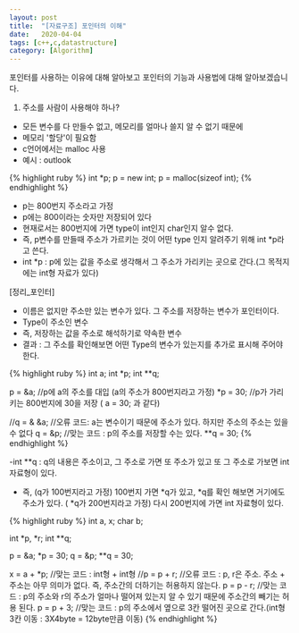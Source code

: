 ```yaml
---
layout: post
title:  "[자료구조] 포인터의 이해"
date:   2020-04-04
tags: [c++,c,datastructure]
category: [Algorithm]
---
```


<p class="intro"><span class="dropcap">포</span>인터를 사용하는 이유에 대해 알아보고 포인터의 기능과 사용법에 대해 알아보겠습니다.</p>

1. 주소를 사람이 사용해야 하나?
 - 모든 변수를 다 만들수 없고, 메모리를 얼마나 쓸지 알 수 없기 때문에
 - 메모리 '할당'이 필요함
 - c언어에서는 malloc 사용
 - 예시 : outlook

{% highlight ruby %}
int *p;
p = new int;
p = malloc(sizeof int);
{% endhighlight %}

 - p는 800번지 주소라고 가정
 - p에는 800이라는 숫자만 저장되어 있다
 - 현재로서는 800번지에 가면 type이 int인지  char인지 알수 없다.
 - 즉, p변수를 만들때 주소가 가르키는 것이 어떤 type 인지 알려주기 위해 int *p라고 쓴다.
 - int *p : p에 있는 값을 주소로 생각해서 그 주소가 가리키는 곳으로 간다.(그 목적지에는 int형 자료가 있다)

 [정리_포인터]
 - 이름은 없지만 주소만 있는 변수가 있다. 그 주소를 저장하는 변수가 포인터이다.
 - Type이 주소인 변수
 - 즉, 저장하는 값을 주소로 해석하기로 약속한 변수
 - 결과 : 그 주소를 확인해보면 어떤 Type의 변수가 있는지를 추가로 표시해 주어야 한다.

{% highlight ruby %}
int a;
int *p;
int **q;

p = &a;		//p에 a의 주소를 대입 (a의 주소가 800번지라고 가정)
*p = 30;		//p가 가리키는 800번지에 30을 저장 ( a = 30; 과 같다)

//q = & &a;	//오류 코드: a는 변수이기 때문에 주소가 있다. 하지만 주소의 주소는 있을 수 없다
q = &p;		//맞는 코드 : p의 주소를 저장할 수는 있다.
**q = 30;
{% endhighlight %}


 -int **q : q의 내용은 주소이고, 그 주소로 가면 또 주소가 있고 또 그 주소로 가보면 int 자료형이 있다.
 - 즉, (q가 100번지라고 가정) 100번지 가면 *q가 있고, *q를 확인 해보면 거기에도 주소가 있다. ( *q가 200번지라고 가정)
   다시  200번지에 가면 int 자료형이 있다.

{% highlight ruby %}
int a, x;
char b;

int *p, *r;
int **q;

p = &a; *p = 30; q = &p; **q = 30;

x = a + *p;	//맞는 코드 : int형 + int형
//p = p + r;	//오류 코드 : p, r은 주소. 주소 + 주소는 아무 의미가 없다. 즉, 주소간의 더하기는 허용하지 않는다.
p = p - r;	//맞는 코드 : p의 주소와 r의 주소가 얼마나 떨어져 있는지 알 수 있기 때문에 주소간의 빼기는 허용 된다.
p = p + 3;	//맞는 코드 : p의 주소에서 옆으로 3칸 떨어진 곳으로 간다.(int형 3칸 이동 : 3X4byte = 12byte만큼 이동)
{% endhighlight %}
